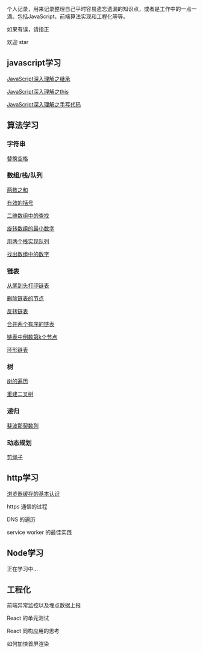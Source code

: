 个人记录，用来记录整理自己平时容易遗忘遗漏的知识点，或者是工作中的一点一滴。包括JavaScript，前端算法实现和工程化等等。

如果有误，请指正

欢迎 star

## javascript学习

[JavaScript深入理解之继承](https://github.com/plane-hjh/blog1/issues/1)

[JavaScript深入理解之this](https://github.com/plane-hjh/blog1/issues/2)

[JavaScript深入理解之手写代码](https://github.com/plane-hjh/blog1/issues/3)

## 算法学习

### 字符串

[替换空格](https://github.com/plane-hjh/blog1/issues/10)

### 数组/栈/队列

[两数之和](https://github.com/plane-hjh/blog1/issues/20)

[有效的括号](https://github.com/plane-hjh/blog1/issues/23)

[二维数组中的查找](https://github.com/plane-hjh/blog1/issues/7)

[旋转数组的最小数字](https://github.com/plane-hjh/blog1/issues/11)

[用两个栈实现队列](https://github.com/plane-hjh/blog1/issues/12)

[找出数组中的数字](https://github.com/plane-hjh/blog1/issues/13)

### 链表

[从尾到头打印链表](https://github.com/plane-hjh/blog1/issues/6)

[删除链表的节点](https://github.com/plane-hjh/blog1/issues/18)

[反转链表](https://github.com/plane-hjh/blog1/issues/15)

[合并两个有序的链表](https://github.com/plane-hjh/blog1/issues/16)

[链表中倒数第k个节点](https://github.com/plane-hjh/blog1/issues/17)

[环形链表](https://github.com/plane-hjh/blog1/issues/22)

### 树

[树的遍历](https://github.com/plane-hjh/blog1/issues/4)

[重建二叉树](https://github.com/plane-hjh/blog1/issues/14)

### 递归

[斐波那契数列](https://github.com/plane-hjh/blog1/issues/8)

### 动态规划

[剪绳子](https://github.com/plane-hjh/blog1/issues/9)

## http学习

[浏览器缓存的基本认识](https://github.com/plane-hjh/blog1/issues/5)

https 通信的过程

DNS 的遍历

service worker 的最佳实践

## Node学习

正在学习中...

## 工程化

前端异常监控以及埋点数据上报

React 的单元测试

React 同构应用的思考

如何加快首屏渲染
